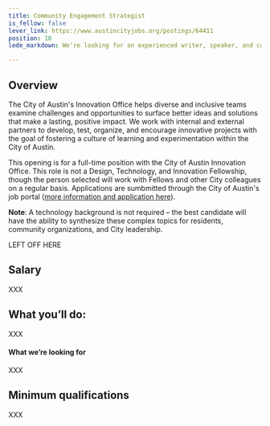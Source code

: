 ```yaml
---
title: Community Engagement Strategist
is_fellow: false
lever_link: https://www.austincityjobs.org/postings/64411 
position: 10
lede_markdown: We’re looking for an experienced writer, speaker, and communicator to design and execute messaging strategies, create and advise on content strategy, and foster partnerships as a City ambassador. 

---
```

## Overview

The City of Austin's Innovation Office helps diverse and inclusive teams examine challenges and opportunities to surface better ideas and solutions that make a lasting, positive impact. We work with internal and external partners to develop, test, organize, and encourage innovative projects with the goal of fostering a culture of learning and experimentation within the City of Austin.

This opening is for a full-time position with the City of Austin Innovation Office. This role is not a Design, Technology, and Innovation Fellowship, though the person selected will work with Fellows and other City colleagues on a regular basis. Applications are sumbmitted through the City of Austin's job portal ([more information and application here](https://www.austincityjobs.org/postings/64411)). 

**Note**: A technology background is not required – the best candidate will have the ability to synthesize these complex topics for residents, community organizations, and City leadership. 

LEFT OFF HERE

## Salary		

XXX

## What you’ll do:		

XXX

#### What we’re looking for		

XXX		

## Minimum qualifications		

XXX
